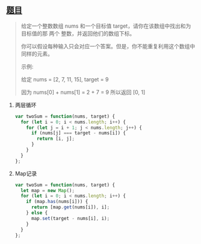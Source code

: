 ## [题目](https://leetcode-cn.com/problems/two-sum/)



> 给定一个整数数组 nums 和一个目标值 target，请你在该数组中找出和为目标值的那 两个 整数，并返回他们的数组下标。
>
> 你可以假设每种输入只会对应一个答案。但是，你不能重复利用这个数组中同样的元素。
>
> 示例:
>
> 给定 nums = [2, 7, 11, 15], target = 9
>
> 因为 nums[0] + nums[1] = 2 + 7 = 9
> 所以返回 [0, 1]

1. 两层循环

   ```javascript
   var twoSum = function(nums, target) {
     for (let i = 0; i < nums.length; i++) {
       for (let j = i + 1; j < nums.length; j++) {
         if (nums[j] === target - nums[i]) {
           return [i, j];
         }
       }
     }
   };
   ```

   

2. Map记录

   ```javascript
   var twoSum = function(nums, target) {
     let map = new Map();
     for (let i = 0; i < nums.length; i++) {
       if (map.has(nums[i])) {
         return [map.get(nums[i]), i];
       } else {
         map.set(target - nums[i], i);
       }
     }
   };
   ```